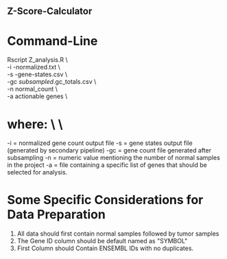## Z-Score-Calculator

# Command-Line
Rscript Z_analysis.R \\ \
-i <test>-normalized.txt \\ \
-s <test>-gene-states.csv \\ \
-gc <test>_subsampled_<reads>.gc_totals.csv \\ \
-n normal_count \\ \
-a actionable genes \\

# where: \\ \
-i  = normalized gene count output file
-s  = gene states output file (generated by secondary pipeline)
-gc = gene count file generated after subsampling
-n  = numeric value mentioning the number of normal samples in the project
-a  = file containing a specific list of genes that should be selected for analysis. 

# Some Specific Considerations for Data Preparation
1. All data should first contain normal samples followed by tumor samples
2. The Gene ID column should be default named as "SYMBOL"
3. First Column should Contain ENSEMBL IDs with no duplicates. 
